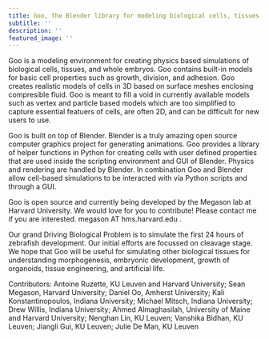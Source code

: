 ```yaml
---
title: Goo, the Blender library for modeling biological cells, tissues, and embryos in 3D
subtitle: ''
description: ''
featured_image: ''
---
```


Goo is a modeling environment for creating physics based simulations of biological cells, tissues, and whole embryos. Goo contains built-in models for basic cell properties such as growth, division, and adhesion. Goo creates realistic models of cells in 3D based on surface meshes enclosing compresible fluid. Goo is meant to fill a void in currently available models such as vertex and particle based models which are too simplified to capture essential featuers of cells, are often 2D, and can be difficult for new users to use.

Goo is built on top of Blender. Blender is a truly amazing open source computer graphics project for generating animations. Goo provides a library of helper functions in Python for creating cells with user defined properties that are used inside the scripting environment and GUI of Blender. Physics and rendering are handled by Blender. In combination Goo and Blender allow cell-based simulations to be interacted with via Python scripts and through a GUI.

Goo is open source and currently being developed by the Megason lab at Harvard University. We would love for you to contribute! Please contact me if you are interested. megason AT hms.harvard.edu .

Our grand Driving Biological Problem is to simulate the first 24 hours of zebrafish development. Our initial efforts are focussed on cleavage stage. We hope that Goo will be useful for simulating other biological tissues for understanding morphogenesis, embryonic development, growth of organoids, tissue engineering, and artificial life.

Contributors: Antoine Ruzette, KU Leuven and Harvard University; Sean Megason, Harvard University; Daniel Oo, Amherst University; Kali Konstantinopoulos, Indiana University; Michael Mitsch, Indiana University; Drew Willis, Indiana University; Ahmed Almaghasilah, University of Maine and Harvard University; Nenghan Lin, KU Leuven; Vanshika Bidhan, KU Leuven; Jiangli Gui, KU Leuven; Julie De Man, KU Leuven